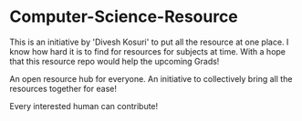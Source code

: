 # Computer-Science-Resource
This is an initiative by 'Divesh Kosuri' to put all the resource at one place. I know how hard it is to find for resources for subjects at time. With a hope that this resource repo would help the upcoming Grads! 

An open resource hub for everyone. An initiative to collectively bring all the resources together for ease!

Every interested human can contribute!
